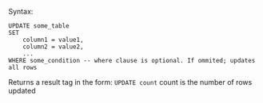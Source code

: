 Syntax:
```postgresql
UPDATE some_table
SET 
	column1 = value1,
	column2 = value2,
	...
WHERE some_condition -- where clause is optional. If ommited; updates all rows
```

Returns a result tag in the form: `UPDATE count`
count is the number of rows updated


